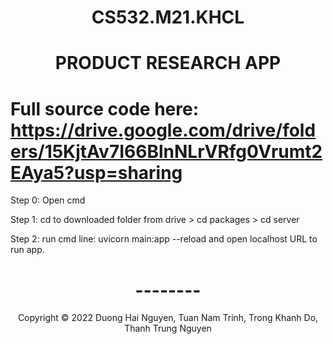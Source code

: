 <!-- Title -->
<h1 align="center"><b>CS532.M21.KHCL</b></h1>
<h1 align="center"><b>PRODUCT RESEARCH APP</b></h1>

# Full source code here: https://drive.google.com/drive/folders/15KjtAv7I66BlnNLrVRfg0Vrumt2EAya5?usp=sharing

Step 0: Open cmd

Step 1: cd to downloaded folder from drive > cd packages > cd server

Step 2: run cmd line: uvicorn main:app --reload and open localhost URL to run app.

<h1 align="center"><b>--------</b></h1>

<!-- Footer -->
<p align='center'>Copyright © 2022 Duong Hai Nguyen, Tuan Nam Trinh, Trong Khanh Do, Thanh Trung Nguyen</p>
